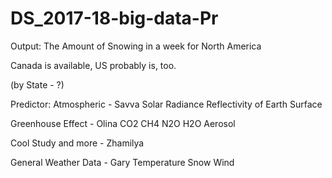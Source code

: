 # DS_2017-18-big-data-Pr

Output: The Amount of Snowing in a week for North America

Canada is available, US probably is, too.

(by State - ?)

Predictor: 
  Atmospheric - Savva
     Solar Radiance
     Reflectivity of Earth Surface
     
  Greenhouse Effect - Olina
     CO2
     CH4
     N2O
     H2O
     Aerosol
     
  Cool Study and more - Zhamilya
  
  General Weather Data - Gary
     Temperature
     Snow 
     Wind
  